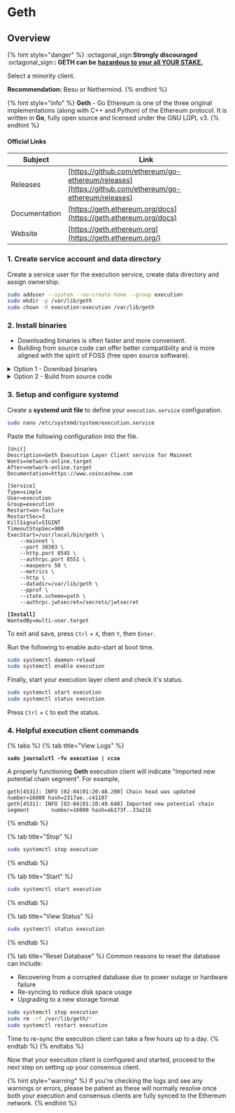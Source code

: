 # Geth

## Overview

{% hint style="danger" %}
:octagonal\_sign:**Strongly discouraged** :octagonal\_sign:**: GETH can be** [**hazardous to your all YOUR STAKE.**](https://twitter.com/EthDreamer/status/1749355402473410714)

Select a minority client.&#x20;

**Recommendation:** Besu or Nethermind.
{% endhint %}

{% hint style="info" %}
**Geth** - Go Ethereum is one of the three original implementations (along with C++ and Python) of the Ethereum protocol. It is written in **Go**, fully open source and licensed under the GNU LGPL v3.
{% endhint %}

#### Official Links

| Subject       | Link                                                                                                 |
| ------------- | ---------------------------------------------------------------------------------------------------- |
| Releases      | [https://github.com/ethereum/go-ethereum/releases](https://github.com/ethereum/go-ethereum/releases) |
| Documentation | [https://geth.ethereum.org/docs](https://geth.ethereum.org/docs)                                     |
| Website       | [https://geth.ethereum.org](https://geth.ethereum.org/)                                              |

### 1. Create service account and data directory

Create a service user for the execution service, create data directory and assign ownership.

```bash
sudo adduser --system --no-create-home --group execution
sudo mkdir -p /var/lib/geth
sudo chown -R execution:execution /var/lib/geth
```

### **2. Install binaries**

* Downloading binaries is often faster and more convenient.&#x20;
* Building from source code can offer better compatibility and is more aligned with the spirit of FOSS (free open source software).

<details>

<summary>Option 1 - Download binaries</summary>

<pre class="language-bash"><code class="lang-bash">RELEASE_URL="https://geth.ethereum.org/downloads"
<strong>FILE="https://gethstore.blob.core.windows.net/builds/geth-linux-amd64[a-zA-Z0-9./?=_%:-]*.tar.gz"
</strong>BINARIES_URL="$(curl -s $RELEASE_URL | grep -Eo $FILE | head -1)"

echo Downloading URL: $BINARIES_URL

cd $HOME
wget -O geth.tar.gz $BINARIES_URL
tar -xzvf geth.tar.gz -C $HOME
rm geth.tar.gz
sudo mv $HOME/geth-* geth
</code></pre>

Install the binaries.

```bash
sudo mv $HOME/geth/geth /usr/local/bin
```

</details>

<details>

<summary>Option 2 - Build from source code</summary>

Install Go dependencies

```bash
wget -O go.tar.gz https://go.dev/dl/go1.19.6.linux-amd64.tar.gz
sudo rm -rf /usr/local/go && sudo tar -C /usr/local -xzf go.tar.gz
echo export PATH=$PATH:/usr/local/go/bin >> $HOME/.bashrc
source $HOME/.bashrc
```

Verify Go is properly installed by checking the version and cleanup files.

```bash
go version
rm go.tar.gz
```

Install build dependencies.

```bash
sudo apt-get update
sudo apt install build-essential git
```

Build the binary.

```bash
mkdir -p ~/git
cd ~/git
git clone -b master https://github.com/ethereum/go-ethereum.git
cd go-ethereum
# Get new tags
git fetch --tags
# Get latest tag name
latestTag=$(git describe --tags `git rev-list --tags --max-count=1`)
# Checkout latest tag
git checkout $latestTag
# Build
make geth
```

Install the binary.

<pre class="language-bash"><code class="lang-bash"><strong>sudo cp $HOME/git/go-ethereum/build/bin/geth /usr/local/bin
</strong></code></pre>

</details>

### **3. Setup and configure systemd**

Create a **systemd unit file** to define your `execution.service` configuration.

```bash
sudo nano /etc/systemd/system/execution.service
```

Paste the following configuration into the file.

<pre class="language-bash"><code class="lang-bash">[Unit]
Description=Geth Execution Layer Client service for Mainnet
Wants=network-online.target
After=network-online.target
Documentation=https://www.coincashew.com

[Service]
Type=simple
User=execution
Group=execution
Restart=on-failure
RestartSec=3
KillSignal=SIGINT
TimeoutStopSec=900
ExecStart=/usr/local/bin/geth \
    --mainnet \
    --port 30303 \
    --http.port 8545 \
    --authrpc.port 8551 \
    --maxpeers 50 \
    --metrics \
    --http \
    --datadir=/var/lib/geth \
    --pprof \
    --state.scheme=path \
    --authrpc.jwtsecret=/secrets/jwtsecret
   
<strong>[Install]
</strong>WantedBy=multi-user.target
</code></pre>

To exit and save, press `Ctrl` + `X`, then `Y`, then `Enter`.

Run the following to enable auto-start at boot time.

```bash
sudo systemctl daemon-reload
sudo systemctl enable execution
```

Finally, start your execution layer client and check it's status.

```bash
sudo systemctl start execution
sudo systemctl status execution
```

Press `Ctrl` + `C` to exit the status.

### 4. Helpful execution client commands

{% tabs %}
{% tab title="View Logs" %}
<pre class="language-bash"><code class="lang-bash"><strong>sudo journalctl -fu execution | ccze
</strong></code></pre>

A properly functioning **Geth** execution client will indicate "Imported new potential chain segment". For example,

```
geth[4531]: INFO [02-04|01:20:48.280] Chain head was updated    number=16000 hash=2317ae..c41107
geth[4531]: INFO [02-04|01:20:49.648] Imported new potential chain segment       number=16000 hash=ab173f..33a21b
```
{% endtab %}

{% tab title="Stop" %}
```bash
sudo systemctl stop execution
```
{% endtab %}

{% tab title="Start" %}
```bash
sudo systemctl start execution
```
{% endtab %}

{% tab title="View Status" %}
```bash
sudo systemctl status execution
```
{% endtab %}

{% tab title="Reset Database" %}
Common reasons to reset the database can include:

* Recovering from a corrupted database due to power outage or hardware failure
* Re-syncing to reduce disk space usage
* Upgrading to a new storage format

```bash
sudo systemctl stop execution
sudo rm -rf /var/lib/geth/*
sudo systemctl restart execution
```

Time to re-sync the execution client can take a few hours up to a day.
{% endtab %}
{% endtabs %}

Now that your execution client is configured and started, proceed to the next step on setting up your consensus client.

{% hint style="warning" %}
If you're checking the logs and see any warnings or errors, please be patient as these will normally resolve once both your execution and consensus clients are fully synced to the Ethereum network.
{% endhint %}

